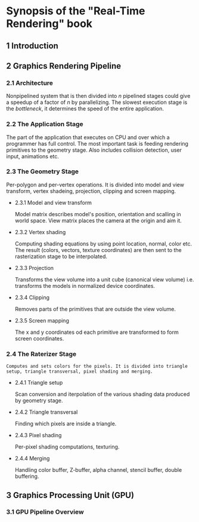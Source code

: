 # Synopsis of the "Real-Time Rendering" book

## 1 Introduction

## 2 Graphics Rendering Pipeline

### 2.1 Architecture

Nonpipelined system that is then divided into *n* pipelined stages could give a speedup of a factor of *n* by parallelizing. The slowest execution stage is the *bottleneck*, it determines the speed of the entire application.

### 2.2 The Application Stage

The part of the application that executes on CPU and over which a programmer has full control. The most important task is feeding rendering primitives to the geometry stage. Also includes collision detection, user input, animations etc.

### 2.3 The Geometry Stage

Per-polygon and per-vertex operations. It is divided into model and view transform, vertex shadeing, projection, clipping and screen mapping. 

- 2.3.1 Model and view transform

    Model matrix describes model's position, orientation and scalling in world space. View matrix places the camera at the origin and aim it.

- 2.3.2 Vertex shading

    Computing shading equations by using point location, normal, color etc. The result (colors, vectors, texture coordinates) are then sent to the rasterization stage to be interpolated. 

- 2.3.3 Projection

    Transforms the view volume into a unit cube (canonical view volume) i.e. transforms the models in normalized device coordinates.

- 2.3.4 Clipping

    Removes parts of the primitives that are outside the view volume.

- 2.3.5 Screen mapping

    The x and y coordinates od each primitive are transformed to form screen coordinates.    

### 2.4 The Raterizer Stage

    Computes and sets colors for the pixels. It is divided into triangle setup, triangle transversal, pixel shading and merging.

- 2.4.1 Triangle setup

    Scan conversion and iterpolation of the various shading data produced by geometry stage.

- 2.4.2 Triangle transversal

    Finding which pixels are inside a triangle.

- 2.4.3 Pixel shading

    Per-pixel shading computations, texturing.

- 2.4.4 Merging

    Handling color buffer, Z-buffer, alpha channel, stencil buffer, double buffering.

## 3 Graphics Processing Unit (GPU)

### 3.1 GPU Pipeline Overview


